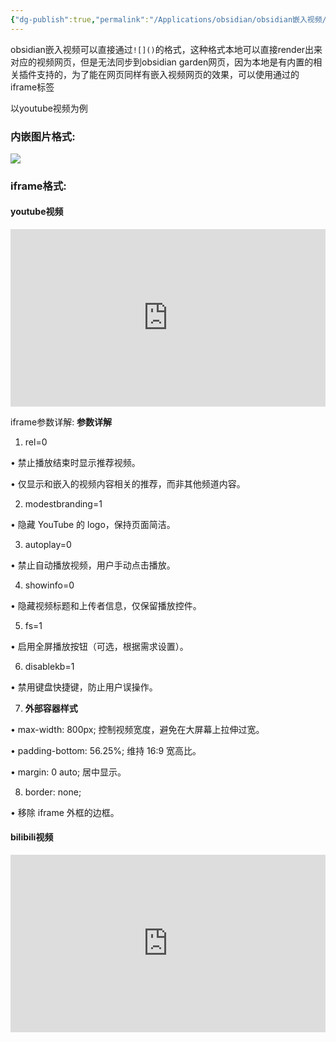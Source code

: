 ```yaml
---
{"dg-publish":true,"permalink":"/Applications/obsidian/obsidian嵌入视频/","noteIcon":"3"}
---
```


obsidian嵌入视频可以直接通过`![]()`的格式，这种格式本地可以直接render出来对应的视频网页，但是无法同步到obsidian garden网页，因为本地是有内置的相关插件支持的，为了能在网页同样有嵌入视频网页的效果，可以使用通过的iframe标签

以youtube视频为例
### 内嵌图片格式:
![](https://www.youtube.com/watch?v=wjZofJX0v4M)

### iframe格式:
#### youtube视频

<div style="position: relative; width: 100%; max-width: 800px; height: 0; padding-bottom: 56.25%; margin: 0 auto;">
    <iframe 
        src="https://www.youtube.com/embed/wjZofJX0v4M?rel=0&modestbranding=1&autoplay=0&showinfo=0&fs=1&disablekb=1" 
        style="position: absolute; top: 0; left: 0; width: 100%; height: 100%; border: none;" 
        allow="accelerometer; autoplay; clipboard-write; encrypted-media; gyroscope; picture-in-picture" 
        allowfullscreen>
    </iframe>
</div>

iframe参数详解:
**参数详解**

1. rel=0

• 禁止播放结束时显示推荐视频。

• 仅显示和嵌入的视频内容相关的推荐，而非其他频道内容。

2. modestbranding=1

• 隐藏 YouTube 的 logo，保持页面简洁。

3. autoplay=0

• 禁止自动播放视频，用户手动点击播放。

4. showinfo=0

• 隐藏视频标题和上传者信息，仅保留播放控件。

5. fs=1

• 启用全屏播放按钮（可选，根据需求设置）。

6. disablekb=1

• 禁用键盘快捷键，防止用户误操作。

7. **外部容器样式**

• max-width: 800px; 控制视频宽度，避免在大屏幕上拉伸过宽。

• padding-bottom: 56.25%; 维持 16:9 宽高比。

• margin: 0 auto; 居中显示。

8. border: none;

• 移除 iframe 外框的边框。

#### bilibili视频

<div style="position: relative; width: 100%; max-width: 800px; height: 0; padding-bottom: 56.25%; margin: 0 auto;">
    <iframe 
        src="https://player.bilibili.com/player.html?bvid=BV1yo4y1U7Q3&autoplay=0" 
        style="position: absolute; top: 0; left: 0; width: 100%; height: 100%; border: none;" 
        scrolling="no" 
        frameborder="no" 
        allowfullscreen="true">
    </iframe>
</div>